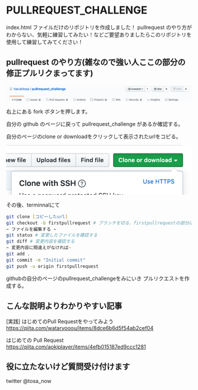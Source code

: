 # PULLREQUEST_CHALLENGE

index.html ファイルだけのリポジトリを作成しました！
pullrequest のやり方がわからない、気軽に練習してみたい！などご要望ありましたらこのリポジトリを使用して練習してみてください！

## pullrequest のやり方(雑なので強い人ここの部分の修正プルリクまってます)

<img src="pullrequest_1.png"/>

右上にある fork ボタンを押します。

自分の github のページに戻って pullrequest_challenge があるか確認する。

自分のページのclone or downloadをクリックして表示されたurlをコピる。

<img src="pullrequest_2.png"/>


その後、terminnalにて

```zsh
git clone [コピーしたurl]
git checkout -b firstpullrequest # ブランチを切る、firstpullrequestの部分はなんでもいい(helloでもworldでも)
~ ファイルを編集する ~
git status # 変更したファイルを確認する
git diff # 変更内容を確認する
~ 変更内容に間違えがなければ~
git add .
git commit -m "Initial commit"
git push -u origin firstpullrequest
```

githubの自分のページのpullrequest_challengeをみにいき
プルリクエストを作成する。


## こんな説明よりわかりやすい記事

[実践] はじめてのPull Requestをやってみよう
https://qiita.com/wataryooou/items/8dce6b6d5f54ab2cef04

はじめての Pull Request
https://qiita.com/aokiplayer/items/4efb015187ed9ccc1281


## 役に立たないけど質問受け付けます

twitter
@tosa_now
